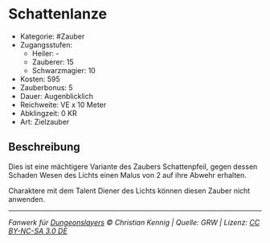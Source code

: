 # Schattenlanze

- Kategorie: #Zauber
- Zugangsstufen:
  - Heiler: -
  - Zauberer: 15
  - Schwarzmagier: 10
- Kosten: 595
- Zauberbonus: 5
- Dauer: Augenblicklich
- Reichweite: VE x 10 Meter
- Abklingzeit: 0 KR
- Art: Zielzauber

## Beschreibung

Dies ist eine mächtigere Variante des Zaubers Schattenpfeil, gegen dessen Schaden Wesen des Lichts einen Malus von 2 auf ihre Abwehr erhalten.

Charaktere mit dem Talent Diener des Lichts können diesen Zauber nicht anwenden.

---

_Fanwerk für [Dungeonslayers](https://www.dungeonslayers.net/) © Christian Kennig | Quelle: GRW | Lizenz: [CC BY-NC-SA 3.0 DE](https://creativecommons.org/licenses/by-nc-sa/3.0/de/)_
